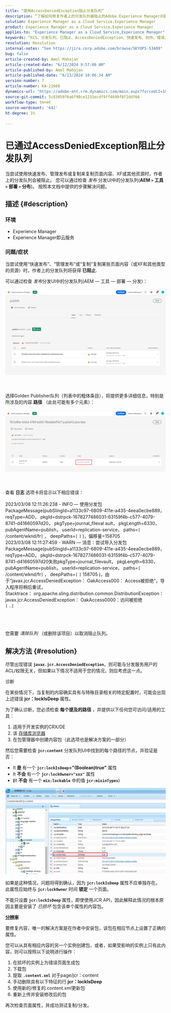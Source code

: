 ```yaml
---
title: “使用AccessDeniedException阻止分发队列”
description: “了解如何修复作者上的分发队列被阻止的Adobe Experience Manager问题。”
solution: Experience Manager as a Cloud Service,Experience Manager
product: Experience Manager as a Cloud Service,Experience Manager
applies-to: "Experience Manager as a Cloud Service,Experience Manager"
keywords: “KCS、分发队列、已阻止、AccessDeniedException、快速发布、创作、错误、AEM、AEMaaCS、Experience Manageras a Cloud Service”
resolution: Resolution
internal-notes: "See https://jira.corp.adobe.com/browse/SKYOPS-53409"
bug: false
article-created-by: Amol Mahajan
article-created-date: "6/12/2024 9:57:06 AM"
article-published-by: Amol Mahajan
article-published-date: "6/13/2024 10:06:34 AM"
version-number: 7
article-number: KA-21668
dynamics-url: "https://adobe-ent.crm.dynamics.com/main.aspx?forceUCI=1&pagetype=entityrecord&etn=knowledgearticle&id=cac46b1d-a228-ef11-840a-000d3a5a67ba"
source-git-commit: 5c8305976a6f90ce1231ecdf9ff4699f8f2ddf66
workflow-type: tm+mt
source-wordcount: '642'
ht-degree: 1%

---
```


# 已通过AccessDeniedException阻止分发队列


当尝试使用快速发布、管理发布或复制来复制页面内容、XF或其他资源时，作者上的分发队列会被阻止。 您可以通过检查 *发布* 分发UI中的分发队列(<b>AEM `>`  工具 `>`  部署 `>`  分布</b>)。 按照本文档中提供的步骤解决问题。

## 描述 {#description}


### <b>环境</b>

- Experience Manager
- Experience Manager即云服务




### <b>问题/症状</b>

当尝试使用“快速发布”、“管理发布”或“复制”复制某些页面内容（或XF和其他类型的资源）时，作者上的分发队列将获得 <b>已阻止</b>.



可以通过检查 *发布*分发UI中的分发队列(AEM — 工具 — 部署 — 分发)：
<br><br>![](assets/___cbc46b1d-a228-ef11-840a-000d3a5a67ba___.png)<br><br> <br><br>选择Golden Publisher队列（列表中的粗体条目），将提供更多详细信息，特别是所涉及的内容 <b>路径</b> （此处可能有多个元素）：<br><br>![](assets/___cdc46b1d-a228-ef11-840a-000d3a5a67ba___.png)<br><br> <br><br>查看 <b>日志</b> 选项卡将显示以下相应错误：<br><br>2023/03/08 12:11:26:238 - INFO — 使用分发包PackageMessage(pubSlingId=a1133c97-6809-411e-a435-4eea0ecbe889， reqType=ADD， pkgId=dstrpck-1678277486031-63159f4b-c577-4079-8741-d41660597d20， pkgType=journal_fileval ault， pkgLength=6330， pubAgentName=publish， userId=replication-service， paths=`[` /content/wknd/fr`]` ， deepPaths=`[` `]` )，偏移量=158705
<br>2023/03/08 12:11:27:459 - WARN — 消息：尝试导入分发包PackageMessage(pubSlingId=a1133c97-6809-411e-a435-4eea0ecbe889， reqType=ADD， pkgId=dstrpck-1678277486031-63159f4b-c577-4079-8741-d41660597d20失败pkgType=journal_filevault， pkgLength=6330， pubAgentName=publish， userId=replication-service， paths=`[` /content/wknd/fr`]` ， deepPaths=`[` `]` 158705 )，由于“javax.jcr.AccessDeniedException： OakAccess000： Access被拒绝”，导入程序将稍后重试，
<br>Stacktrace： org.apache.sling.distribution.common.DistributionException： javax.jcr.AccessDeniedException： OakAccess0000：访问被拒绝
<br>`[` ..`]` <br><br><br> <br><br>您需要 *清除队列* （或删除该项目）以取消阻止队列。<br>

## 解决方法 {#resolution}


尽管出现错误 <b>`javax.jcr.AccessDeniedException`</b>，则可能与分发服务用户的ACL/权限无关，但如果以下情况不适用于您的情况，则应考虑这一点。



诊断

在某些情况下，当复制的内容确实具有与特殊目录相关的特定配置时，可能会出现上述错误 <b>jcr：lockIsDeep</b> 属性。

为了确认诊断，您必须检查 <b>每个提及的路径</b> ，并提供以下任何您可访问/适用的工具：

1. 适用于开发实例的CRX/DE
2. 该 [存储库浏览器](https://experienceleague.adobe.com/docs/experience-manager-cloud-service/content/implementing/developer-tools/repository-browser.html?lang=zh-Hans)
3. 在包管理器中创建内容包（此选项也是解决方案的一部分）


然后您需要检查 <b>`jcr:content`</b> 分发队列UI中找到的每个路径的节点，并验证是否：

- It <b>是 </b>有一个 <b>`jcr:lockIsDeep`=&quot;(Boolean)true&quot;</b> 属性
- It <b>不会 </b>有一个 <b>`jcr:lockOwner="xxx"`</b> 属性
- <b>(</b>it <b>不会</b> 有一个 <b>`mix:lockable`</b> 中的值 <b>`jcr:mixinTypes`</b>)


![](assets/e5fb7aa2-d8bd-ed11-83ff-6045bd0065b6.png)

如果是这种情况，问题将得到确认，因为 <b>`jcr:lockIsDeep`</b> 属性不应单独存在。 此属性应始终与 <b>`jcr:lockOwner`</b> 时间 <b>锁定</b> 一个页面。

不能只设置 <b>`jcr:lockIsDeep`</b> 属性，即使使用JCR API，因此解释此情况的根本原因主要是安装了 *已损坏* 包含该单个属性的内容包。



<u><b>分辨率</b></u>

要修复内容，唯一的解决方案是在作者中安装包，该包在相应节点上设置了正确的属性。

您可以从具有相应内容的另一个实例创建包，或者，如果受影响的实例上只有此内容，则可以按照以下说明进行操作：

1. 在损坏的实例上为错误页面生成包
2. 下载包
3. 提取 <b>`.content.xml`</b> 对于page/jcr：content
4. 手动删除具有以下特征的行 <b>jcr：lockIsDeep</b>
5. 使用新的/修复的.content.xml更新包
6. 重新上传并安装修改后的包


再次检查页面属性，并成功测试复制/分发。
